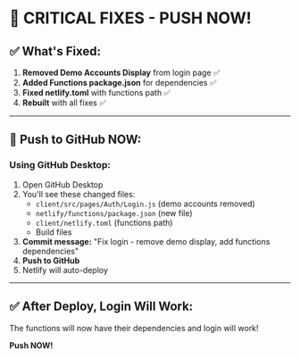 # 🚨 CRITICAL FIXES - PUSH NOW!

## ✅ What's Fixed:

1. **Removed Demo Accounts Display** from login page ✅
2. **Added Functions package.json** for dependencies ✅  
3. **Fixed netlify.toml** with functions path ✅
4. **Rebuilt** with all fixes ✅

---

## 🚀 Push to GitHub NOW:

### Using GitHub Desktop:
1. Open GitHub Desktop
2. You'll see these changed files:
   - `client/src/pages/Auth/Login.js` (demo accounts removed)
   - `netlify/functions/package.json` (new file)
   - `client/netlify.toml` (functions path)
   - Build files
3. **Commit message:** "Fix login - remove demo display, add functions dependencies"
4. **Push to GitHub**
5. Netlify will auto-deploy

---

## ✅ After Deploy, Login Will Work:

The functions will now have their dependencies and login will work!

**Push NOW!**
